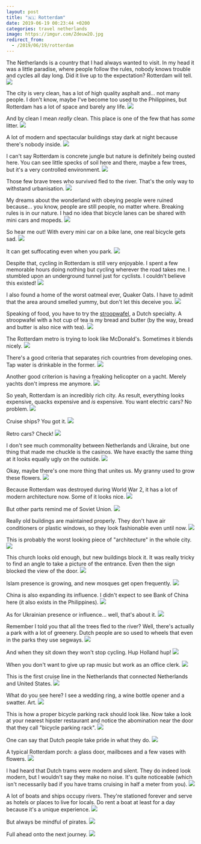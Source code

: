 ```yaml
---
layout: post
title: "🇳🇱 Rotterdam"
date: 2019-06-19 00:23:44 +0200
categories: travel netherlands
image: https://imgur.com/Zdeuw2O.jpg
redirect_from:
  - /2019/06/19/rotterdam
---
```


The Netherlands is a country that I had always wanted to visit. In my head it
was a little paradise, where people follow the rules, nobody knows trouble and
cycles all day long. Did it live up to the expectation? Rotterdam will tell.
<img src="https://imgur.com/Zdeuw2O.jpg" loading="lazy">

The city is very clean, has a lot of high quality asphalt and... not many
people. I don't know, maybe I've become too used to the Philippines, but
Rotterdam has a lot of space and barely any life.
<img src="https://imgur.com/POoWuVr.jpg" loading="lazy">

And by clean I mean _really_ clean. This place is one of the few that has _some_
litter.
<img src="https://imgur.com/ZG6kq72.jpg" loading="lazy">

A lot of modern and spectacular buildings stay dark at night because there's
nobody inside.
<img src="https://imgur.com/hMmZmEv.jpg" loading="lazy">

I can't say Rotterdam is concrete jungle but nature is definitely being ousted
here. You can see little specks of soil here and there, maybe a few trees, but
it's a very controlled environment.
<img src="https://imgur.com/Wglb3mS.jpg" loading="lazy">

Those few brave trees who survived fled to the river. That's the only way to
withstand urbanisation.
<img src="https://imgur.com/q6nNav4.jpg" loading="lazy">

My dreams about the wonderland with obeying people were ruined because... you
know, people are still people, no matter where. Breaking rules is in our
nature. I had no idea that bicycle lanes can be shared with mini cars and
mopeds.
<img src="https://imgur.com/HIHq60T.jpg" loading="lazy">

So hear me out! With every mini car on a bike lane, one real bicycle gets
sad.
<img src="https://imgur.com/mLb1u36.jpg" loading="lazy">

It can get suffocating even when you park.
<img src="https://imgur.com/9LMivFP.jpg" loading="lazy">

Despite that, cycling in Rotterdam is still very enjoyable. I spent a few
memorable hours doing nothing but cycling wherever the road takes me. I stumbled
upon an underground tunnel just for cyclists. I couldn't believe this existed!
<img src="https://imgur.com/5FNrQzr.jpg" loading="lazy">

I also found a home of the worst oatmeal ever, Quaker Oats. I have to admit that
the area around smelled yummy, but don't let this deceive you.
<img src="https://imgur.com/Zilk37t.jpg" loading="lazy">

Speaking of food, you have to try the
[stroopwafel](https://en.wikipedia.org/wiki/Stroopwafel), a Dutch specialty. A
stroopwafel with a hot cup of tea is my bread and butter (by the way, bread and
butter is also nice with tea).
<img src="https://imgur.com/Quutcjb.jpg" loading="lazy">

The Rotterdam metro is trying to look like McDonald's. Sometimes it blends nicely.
<img src="https://imgur.com/ywuTt2I.jpg" loading="lazy">

There's a good criteria that separates rich countries from
developing ones. Tap water is drinkable in the former.
<img src="https://imgur.com/fsz7mFS.jpg" loading="lazy">

Another good criterion is having a freaking helicopter on a yacht. Merely yachts
don't impress me anymore.
<img src="https://imgur.com/YnyYBT8.jpg" loading="lazy">

So yeah, Rotterdam is an incredibly rich city. As result, everything looks
expensive, quacks expensive and _is_ expensive. You want electric cars? No
problem.
<img src="https://imgur.com/VQPvg2i.jpg" loading="lazy">

Cruise ships? You got it.
<img src="https://imgur.com/49ZdG8I.jpg" loading="lazy">

Retro cars? Check!
<img src="https://imgur.com/ZE7m4sg.jpg" loading="lazy">

I don't see much commonality between Netherlands and Ukraine, but one thing that
made me chuckle is the casinos. We have exactly the same thing at it looks
equally ugly on the outside.
<img src="https://imgur.com/Tr6XQJ9.jpg" loading="lazy">

Okay, maybe there's one more thing that unites us. My granny used to grow these
flowers.
<img src="https://imgur.com/S0tPf1h.jpg" loading="lazy">

Because Rotterdam was destroyed during World War 2, it has a lot of modern
architecture now. Some of it looks nice.
<img src="https://imgur.com/wbYHhQr.jpg" loading="lazy">

But other parts remind me of Soviet Union.
<img src="https://imgur.com/nPxl9si.jpg" loading="lazy">

Really old buildings are maintained properly. They don't have air conditioners
or plastic windows, so they look fashionable even until now.
<img src="https://imgur.com/HtC5pxt.jpg" loading="lazy">

This is probably the worst looking piece of "architecture" in the whole city.
<img src="https://imgur.com/8U4A4Sq.jpg" loading="lazy">

This church looks old enough, but new buildings block it. It was really tricky
to find an angle to take a picture of the entrance. Even then the sign blocked
the view of the door.
<img src="https://imgur.com/uIOWLbV.jpg" loading="lazy">

Islam presence is growing, and new mosques get open frequently.
<img src="https://imgur.com/XI7kwRs.jpg" loading="lazy">

China is also expanding its influence. I didn't expect to see Bank of China here
(it also exists in the Philippines).
<img src="https://imgur.com/0whaVjP.jpg" loading="lazy">

As for Ukrainian presence or influence... well, that's about it.
<img src="https://imgur.com/CcQiZM9.jpg" loading="lazy">

Remember I told you that all the trees fled to the river? Well, there's
actually a park with a lot of greenery. Dutch people are so used to wheels that
even in the parks they use segways.
<img src="https://imgur.com/rqm535m.jpg" loading="lazy">

And when they sit down they won't stop cycling. Hup Holland hup!
<img src="https://imgur.com/OqMeENm.jpg" loading="lazy">

When you don't want to give up rap music but work as an office clerk.
<img src="https://imgur.com/fhIr1Uh.jpg" loading="lazy">

This is the first cruise line in the Netherlands that connected Netherlands and
United States.
<img src="https://imgur.com/Dkdpp3b.jpg" loading="lazy">

What do you see here? I see a wedding ring, a wine bottle opener and a
swatter. Art.
<img src="https://imgur.com/tcLmiAv.jpg" loading="lazy">

This is how a proper bicycle parking rack should look like. Now take a look at
your nearest hipster restaurant and notice the abomination near the door that
they call "bicycle parking rack".
<img src="https://imgur.com/aWzaQSN.jpg" loading="lazy">

One can say that Dutch people take pride in what they do.
<img src="https://imgur.com/NPHS4Vz.jpg" loading="lazy">

A typical Rotterdam porch: a glass door, mailboxes and a few vases with flowers.
<img src="https://imgur.com/S5M8HgH.jpg" loading="lazy">

I had heard that Dutch trams were modern and silent. They do indeed look modern,
but I wouldn't say they make no noise. It's quite noticeable (which isn't
necessarily bad if you have trams cruising in half a meter from you).
<img src="https://imgur.com/GA8qIrt.jpg" loading="lazy">

A lot of boats and ships occupy rivers. They're stationed forever and serve as
hotels or places to live for locals. Do rent a boat at least for a day because
it's a unique experience.
<img src="https://imgur.com/pqGSKlw.jpg" loading="lazy">

But always be mindful of pirates.
<img src="https://imgur.com/3UE7rZ7.jpg" loading="lazy">

Full ahead onto the next journey.
<img src="https://imgur.com/5li4wK0.jpg" loading="lazy">
